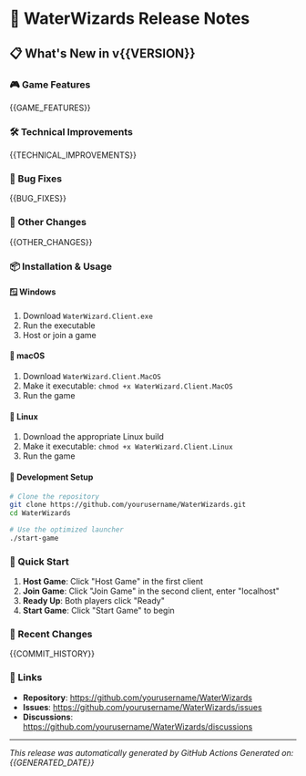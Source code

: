 # 🚀 WaterWizards Release Notes

## 📋 What's New in v{{VERSION}}

### 🎮 Game Features
{{GAME_FEATURES}}

### 🛠️ Technical Improvements
{{TECHNICAL_IMPROVEMENTS}}

### 🐛 Bug Fixes
{{BUG_FIXES}}

### 📝 Other Changes
{{OTHER_CHANGES}}

### 📦 Installation & Usage

#### 🪟 Windows
1. Download `WaterWizard.Client.exe`
2. Run the executable
3. Host or join a game

#### 🍎 macOS
1. Download `WaterWizard.Client.MacOS`
2. Make it executable: `chmod +x WaterWizard.Client.MacOS`
3. Run the game

#### 🐧 Linux
1. Download the appropriate Linux build
2. Make it executable: `chmod +x WaterWizard.Client.Linux`
3. Run the game

#### 🔧 Development Setup
```bash
# Clone the repository
git clone https://github.com/yourusername/WaterWizards.git
cd WaterWizards

# Use the optimized launcher
./start-game
```

### 🎯 Quick Start
1. **Host Game**: Click "Host Game" in the first client
2. **Join Game**: Click "Join Game" in the second client, enter "localhost"
3. **Ready Up**: Both players click "Ready"
4. **Start Game**: Click "Start Game" to begin

### 📝 Recent Changes
{{COMMIT_HISTORY}}

### 🔗 Links
- **Repository**: https://github.com/yourusername/WaterWizards
- **Issues**: https://github.com/yourusername/WaterWizards/issues
- **Discussions**: https://github.com/yourusername/WaterWizards/discussions

---

*This release was automatically generated by GitHub Actions*
*Generated on: {{GENERATED_DATE}}* 